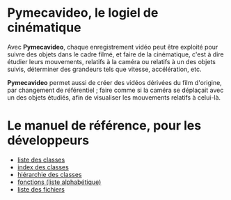 Pymecavideo, le logiel de cinématique
=====================================

Avec **Pymecavideo**, chaque enregistrement vidéo peut être exploité
pour suivre des objets dans le cadre filmé, et faire de la
cinématique, c'est à dire étudier leurs mouvements, relatifs à la
caméra ou relatifs à un des objets suivis, déterminer des grandeurs
tels que vitesse, accélération, etc.


**Pymecavideo** permet aussi de créer des vidéos dérivées du film
d'origine, par changement de référentiel ; faire comme si la caméra se
déplaçait avec un des objets étudiés, afin de visualiser les
mouvements relatifs à celui-là.

Le manuel de référence, pour les développeurs
=============================================

- [liste des classes](annotated.html)
- [index des classes](classes.html)
- [hiérarchie des classes](inherits.html)
- [fonctions (liste alphabétique)](functions_func.html)
- [liste des fichiers](files.html)
